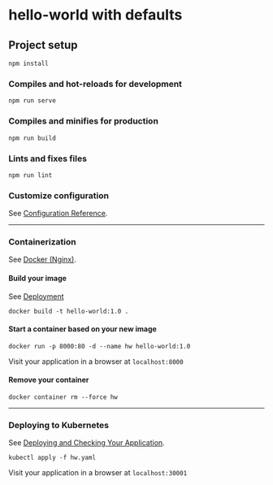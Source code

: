 # hello-world with defaults

## Project setup
```
npm install
```

### Compiles and hot-reloads for development
```
npm run serve
```

### Compiles and minifies for production
```
npm run build
```

### Lints and fixes files
```
npm run lint
```

### Customize configuration
See [Configuration Reference](https://cli.vuejs.org/config/).

---

### Containerization
See [Docker (Nginx)](https://cli.vuejs.org/guide/deployment.html#docker-nginx).

#### Build your image
See [Deployment](https://docs.docker.com/get-started/part2/)
```
docker build -t hello-world:1.0 .
```

#### Start a container based on your new image
```
docker run -p 8000:80 -d --name hw hello-world:1.0
```
Visit your application in a browser at `localhost:8000`

#### Remove your container
```
docker container rm --force hw
```

---

### Deploying to Kubernetes
See [Deploying and Checking Your Application](https://docs.docker.com/get-started/part3/).
```
kubectl apply -f hw.yaml
```
Visit your application in a browser at `localhost:30001`
